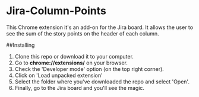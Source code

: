 Jira-Column-Points
==================

This Chrome extension it's an add-on for the Jira board. It allows the user to see the sum of the story points on the header of each column.

##Installing
1. Clone this repo or download it to your computer.
2. Go to **chrome://extensions/** on your browser.
3. Check the 'Developer mode' option (on the top right corner).
4. Click on 'Load unpacked extension'
5. Select the folder where you've downloaded the repo and select 'Open'.
6. Finally, go to the Jira board and you'll see the magic.
